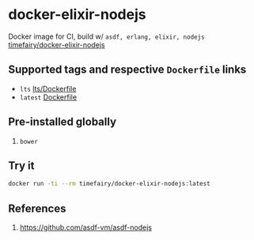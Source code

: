 # docker-elixir-nodejs

Docker image for CI, build w/ `asdf, erlang, elixir, nodejs` [timefairy/docker-elixir-nodejs](https://hub.docker.com/r/timefairy/docker-elixir-nodejs/)


## Supported tags and respective `Dockerfile` links

-   `lts` [lts/Dockerfile](https://github.com/luckynum7/docker-elixir-nodejs/blob/master/lts/Dockerfile)
-   `latest` [Dockerfile](https://github.com/luckynum7/docker-elixir-nodejs/blob/master/Dockerfile)


## Pre-installed globally

1.  `bower`


## Try it

```bash
docker run -ti --rm timefairy/docker-elixir-nodejs:latest
```


## References

1.  <https://github.com/asdf-vm/asdf-nodejs>
